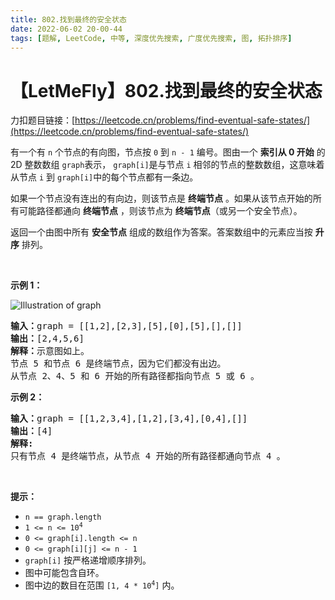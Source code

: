 ```yaml
---
title: 802.找到最终的安全状态
date: 2022-06-02 20-00-44
tags: [题解, LeetCode, 中等, 深度优先搜索, 广度优先搜索, 图, 拓扑排序]
---
```


# 【LetMeFly】802.找到最终的安全状态

力扣题目链接：[https://leetcode.cn/problems/find-eventual-safe-states/](https://leetcode.cn/problems/find-eventual-safe-states/)

<p>有一个有 <code>n</code> 个节点的有向图，节点按 <code>0</code> 到 <code>n - 1</code> 编号。图由一个 <strong>索引从 0 开始</strong> 的 2D 整数数组&nbsp;<code>graph</code>表示，&nbsp;<code>graph[i]</code>是与节点 <code>i</code> 相邻的节点的整数数组，这意味着从节点 <code>i</code> 到&nbsp;<code>graph[i]</code>中的每个节点都有一条边。</p>

<p>如果一个节点没有连出的有向边，则该节点是 <strong>终端节点</strong> 。如果从该节点开始的所有可能路径都通向 <strong>终端节点</strong> ，则该节点为 <strong>终端节点</strong>（或另一个安全节点）。</p>

<p>返回一个由图中所有 <strong>安全节点</strong> 组成的数组作为答案。答案数组中的元素应当按 <strong>升序</strong> 排列。</p>

<p>&nbsp;</p>

<p><strong>示例 1：</strong></p>

<p><img alt="Illustration of graph" src="https://s3-lc-upload.s3.amazonaws.com/uploads/2018/03/17/picture1.png" /></p>

<pre>
<strong>输入：</strong>graph = [[1,2],[2,3],[5],[0],[5],[],[]]
<strong>输出：</strong>[2,4,5,6]
<strong>解释：</strong>示意图如上。
节点 5 和节点 6 是终端节点，因为它们都没有出边。
从节点 2、4、5 和 6 开始的所有路径都指向节点 5 或 6 。
</pre>

<p><strong>示例 2：</strong></p>

<pre>
<strong>输入：</strong>graph = [[1,2,3,4],[1,2],[3,4],[0,4],[]]
<strong>输出：</strong>[4]
<strong>解释:</strong>
只有节点 4 是终端节点，从节点 4 开始的所有路径都通向节点 4 。
</pre>

<p>&nbsp;</p>

<p><strong>提示：</strong></p>

<ul>
	<li><code>n == graph.length</code></li>
	<li><code>1 &lt;= n &lt;= 10<sup>4</sup></code></li>
	<li><code>0 &lt;= graph[i].length &lt;= n</code></li>
	<li><code>0 &lt;= graph[i][j] &lt;= n - 1</code></li>
	<li><code>graph[i]</code> 按严格递增顺序排列。</li>
	<li>图中可能包含自环。</li>
	<li>图中边的数目在范围 <code>[1, 4 * 10<sup>4</sup>]</code> 内。</li>
</ul>


    